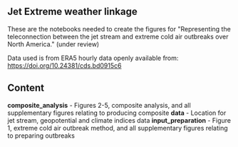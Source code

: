 ## Jet Extreme weather linkage

These are the notebooks needed to create the figures for "Representing the teleconnection between the jet stream and extreme cold air outbreaks over North America." (under review)

Data used is from ERA5 hourly data openly available from: https://doi.org/10.24381/cds.bd0915c6

## Content

**composite_analysis** - Figures 2-5, composite analysis, and all supplementary figures relating to producing composite
**data** - Location for jet stream, geopotential and climate indices data
**input_preparation** - Figure 1, extreme cold air outbreak method, and all supplementary figures relating to preparing outbreaks
